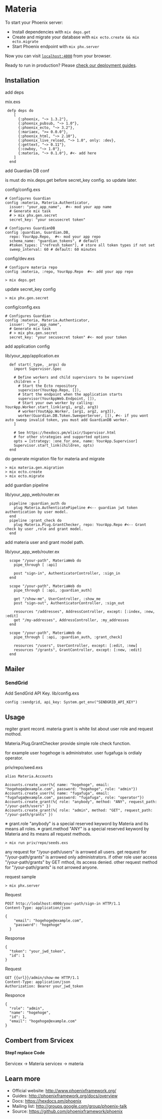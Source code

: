 # Materia

To start your Phoenix server:

  * Install dependencies with `mix deps.get`
  * Create and migrate your database with `mix ecto.create && mix ecto.migrate`
  * Start Phoenix endpoint with `mix phx.server`

Now you can visit [`localhost:4000`](http://localhost:4000) from your browser.

Ready to run in production? Please [check our deployment guides](http://www.phoenixframework.org/docs/deployment).


## Installation

add deps

mix.exs

```
 defp deps do
    [
      {:phoenix, "~> 1.3.2"},
      {:phoenix_pubsub, "~> 1.0"},
      {:phoenix_ecto, "~> 3.2"},
      {:mariaex, ">= 0.0.0"},
      {:phoenix_html, "~> 2.10"},
      {:phoenix_live_reload, "~> 1.0", only: :dev},
      {:gettext, "~> 0.11"},
      {:cowboy, "~> 1.0"},
      {:materia, "~> 0.1.0"}, #<- add here
    ]
  end
```

add Guardian DB conf

is must do mix.deps.get before secret_key config.
so update later.

config/config.exs

```
# Configures Guardian
config :materia, Materia.Authenticator,
  issuer: "your_app_name",  #<- mod your app name
  # Generate mix task 
  # > mix phx.gen.secret
  secret_key: "your secusecret token"

# Configures GuardianDB
config :guardian, Guardian.DB,
  repo: YourApp.Repo,  #<- mod your app repo
  schema_name: "guardian_tokens", # default
  #token_types: ["refresh_token"], # store all token types if not set
  sweep_interval: 60 # default: 60 minutes
```

config/dev.exs

```
# Configure materia repo
config :materia, :repo, YourApp.Repo  #<- add your app repo
```

```
> mix deps.get
```

update secret_key config

```
> mix phx.gen.secret
```

config/config.exs

```
# Configures Guardian
config :materia, Materia.Authenticator,
  issuer: "your_app_name",  
  # Generate mix task 
  # > mix phx.gen.secret
  secret_key: "your secusecret token" #<- mod your token
```

add application config

lib/your_app/application.ex

```
  def start(_type, _args) do
    import Supervisor.Spec

    # Define workers and child supervisors to be supervised
    children = [
      # Start the Ecto repository
      supervisor(YourApp.Repo, []),
      # Start the endpoint when the application starts
      supervisor(YourAppWeb.Endpoint, []),
      # Start your own worker by calling: YourApp.Worker.start_link(arg1, arg2, arg3)
      # worker(YoutApp.Worker, [arg1, arg2, arg3]),
      worker(Guardian.DB.Token.SweeperServer, []), #<- if you wont auto sweep invalid token, you must add GuardianDB worker.
    ]

    # See https://hexdocs.pm/elixir/Supervisor.html
    # for other strategies and supported options
    opts = [strategy: :one_for_one, name: YourApp.Supervisor]
    Supervisor.start_link(children, opts)
  end
```

do generate migration file for materia and migrate

```
> mix materia.gen.migration
> mix ecto.create
> mix ecto.migrate
```

add guardian pipeline

lib/your_app_web/router.ex

```
  pipeline :guardian_auth do
    plug Materia.AuthenticatePipeline #<-- guardian jwt token authentication by user model.
  end
  pipeline :grant_check do
    plug Materia.Plug.GrantChecker, repo: YourApp.Repo #<-- Grant check by user ,role and grant model.
  end
```

add materia user and grant model path.

lib/your_app_web/router.ex

```
  scope "/your-path", MateriaWeb do
    pipe_through [ :api]

    post "sign-in", AuthenticatorController, :sign_in
  end

  scope "/your-path", MateriaWeb do
    pipe_through [ :api, :guardian_auth]

    get "/show-me", UserController, :show_me
    post "sign-out", AuthenticatorController, :sign_out

    resources "/addresses", AddressController, except: [:index, :new, :edit]
    get "/my-addresses", AddressController, :my_addresses
  end

  scope "/your-path", MateriaWeb do
    pipe_through [ :api, :guardian_auth, :grant_check]

    resources "/users", UserController, except: [:edit, :new]
    resources "/grants", GrantController, except: [:new, :edit]
  end
```

## Mailer
### SendGrid
Add SendGrid API Key.
lib/config.exs
```
config :sendgrid, api_key: System.get_env("SENDGRID_API_KEY")
```


## Usage

regiter grant record.
materia grant is white list about user role and request mothod.

Materia.Plug.GrantChecker provide simple role check function.

for example
user hogehoge is administrator.
user fugafuga is ordialy operator.

priv/repo/seed.exs

```
alias Materia.Accounts

Accounts.create_user(%{ name: "hogehoge", email: "hogehoge@example.com", password: "hogehoge", role: "admin"})
Accounts.create_user(%{ name: "fugafuga", email: "fugafuga@example.com", password: "fugafuga", role: "operator"})
Accounts.create_grant(%{ role: "anybody", method: "ANY", request_path: "/your-path/users" })
Accounts.create_grant(%{ role: "admin", method: "GET", request_path: "/your-path/grants" })
```

※ grant.role "anybody" is a special reserved keyword by Materia and its means all roles.
※ grant.method "ANY" is a special reserved keyword by Materia and its means all request methods.

```
> mix run priv/repo/seeds.exs
```

any request for "/your-path/users" is arrowed all users.
get request for "/your-path/grants" is arrowed only administrators.
if other role user access "/your-path/grants" by GET mthod, its access denied.
other request method for "/your-path/grants" is not arrowed anyone.


request sample 

```
> mix phx.server
```

Request

```
POST http://lodalhost:4000/your-path/sign-in HTTP/1.1
Content-Type: application/json

{
    "email": "hogehoge@example.com", 
    "password": "hogehoge"
  }
```

Response

```
{
  "token": "your_jwd_token",
  "id": 1
}
```

Request

```
GET {{url}}/admin/show-me HTTP/1.1
Content-Type: application/json
Authorization: Bearer your_jwd_token
```

Responce

```
{
  "role": "admin",
  "name": "hogehoge",
  "id": 1,
  "email": "hogehoge@example.com"
}
```


## Combert from Srvicex

#### Step1 replace Code
  
  
  
  Servicex -> Materia
  servicex -> materia



## Learn more

  * Official website: http://www.phoenixframework.org/
  * Guides: http://phoenixframework.org/docs/overview
  * Docs: https://hexdocs.pm/phoenix
  * Mailing list: http://groups.google.com/group/phoenix-talk
  * Source: https://github.com/phoenixframework/phoenix